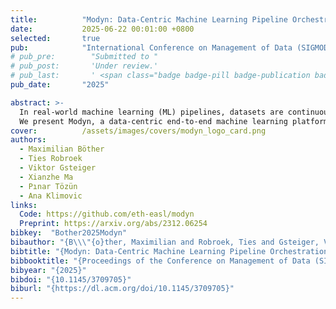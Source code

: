 ```yaml
---
title:          "Modyn: Data-Centric Machine Learning Pipeline Orchestration"
date:           2025-06-22 00:01:00 +0800
selected:       true
pub:            "International Conference on Management of Data (SIGMOD)"
# pub_pre:        "Submitted to "
# pub_post:       'Under review.'
# pub_last:       ' <span class="badge badge-pill badge-publication badge-success">Spotlight</span>'
pub_date:       "2025"

abstract: >-
  In real-world machine learning (ML) pipelines, datasets are continuously growing. Models must incorporate this new training data to improve generalization and adapt to potential distribution shifts. The cost of model retraining is proportional to how frequently the model is retrained and how much data it is trained on, which makes the naive approach of retraining from scratch each time impractical.
  We present Modyn, a data-centric end-to-end machine learning platform. Modyn's ML pipeline abstraction enables users to declaratively describe policies for continuously training a model on a growing dataset. Modyn pipelines allow users to apply data selection policies (to reduce the number of data points) and triggering policies (to reduce the number of trainings). Modyn executes and orchestrates these continuous ML training pipelines. The system is open-source and comes with an ecosystem of benchmark datasets, models, and tooling. We formally discuss how to measure the performance of ML pipelines by introducing the concept of composite models, enabling fair comparison of pipelines with different data selection and triggering policies. We empirically analyze how various data selection and triggering policies impact model accuracy, and also show that Modyn enables high throughput training with sample-level data selection. 
cover:          /assets/images/covers/modyn_logo_card.png
authors:
  - Maximilian Böther
  - Ties Robroek
  - Viktor Gsteiger
  - Xianzhe Ma
  - Pınar Tözün
  - Ana Klimovic
links:
  Code: https://github.com/eth-easl/modyn
  Preprint: https://arxiv.org/abs/2312.06254
bibkey:  "Bother2025Modyn"
bibauthor: "{B\\\"{o}ther, Maximilian and Robroek, Ties and Gsteiger, Viktor and Ma, Xianzhe and T\\\"{o}z\\\"{u}n, P{\\i}nar and Klimovic, Ana}"
bibtitle: "{Modyn: Data-Centric Machine Learning Pipeline Orchestration}"
bibbooktitle: "{Proceedings of the Conference on Management of Data (SIGMOD)}"
bibyear: "{2025}"
bibdoi: "{10.1145/3709705}"
biburl: "{https://dl.acm.org/doi/10.1145/3709705}"
---
```

